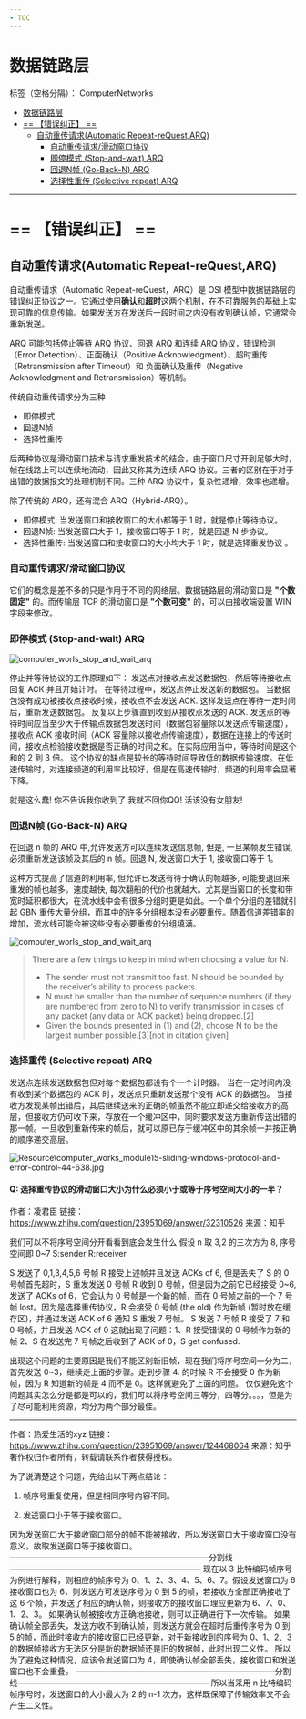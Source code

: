 ```yaml
---
- TOC
---
```


# 数据链路层

标签（空格分隔）： ComputerNetworks

<!-- MDTOC maxdepth:6 firsth1:1 numbering:0 flatten:0 bullets:1 updateOnSave:1 -->

- [数据链路层](#数据链路层)
- [== 【错误纠正】 ==](#【错误纠正】)
   - [自动重传请求(Automatic Repeat-reQuest,ARQ)](#自动重传请求automatic-repeat-requestarq)
      - [自动重传请求/滑动窗口协议](#自动重传请求滑动窗口协议)
      - [即停模式 (Stop-and-wait) ARQ](#即停模式-stop-and-wait-arq)
      - [回退N帧 (Go-Back-N) ARQ](#回退n帧-go-back-n-arq)
      - [选择性重传 (Selective repeat) ARQ](#选择性重传-selective-repeat-arq)

<!-- /MDTOC -->

 --------------------------------------------------------------------------------

# == 【错误纠正】 ==

## 自动重传请求(Automatic Repeat-reQuest,ARQ)

自动重传请求（Automatic Repeat-reQuest，ARQ）是 OSI 模型中数据链路层的错误纠正协议之一。它通过使用**确认**和**超时**这两个机制，在不可靠服务的基础上实现可靠的信息传输。如果发送方在发送后一段时间之内没有收到确认帧，它通常会重新发送。

ARQ 可能包括停止等待 ARQ 协议、回退 ARQ 和连续 ARQ 协议，错误检测（Error Detection）、正面确认（Positive Acknowledgment）、超时重传（Retransmission after Timeout）和 负面确认及重传（Negative Acknowledgment and Retransmission）等机制。

传统自动重传请求分为三种
- 即停模式
- 回退N帧
- 选择性重传

后两种协议是滑动窗口技术与请求重发技术的结合，由于窗口尺寸开到足够大时，帧在线路上可以连续地流动，因此又称其为连续 ARQ 协议。三者的区别在于对于出错的数据报文的处理机制不同。三种 ARQ 协议中，复杂性递增，效率也递增。

除了传统的 ARQ，还有混合 ARQ（Hybrid-ARQ）。

- 即停模式: 当发送窗口和接收窗口的大小都等于 1 时，就是停止等待协议。
- 回退N帧: 当发送窗口大于 1，接收窗口等于 1 时，就是回退 N 步协议。
- 选择性重传: 当发送窗口和接收窗口的大小均大于 1 时，就是选择重发协议 。



### 自动重传请求/滑动窗口协议

它们的概念是差不多的只是作用于不同的网络层。数据链路层的滑动窗口是 **"个数固定"** 的。而传输层 TCP 的滑动窗口是 **"个数可变"** 的，可以由接收端设置 WIN 字段来修改。


### 即停模式 (Stop-and-wait) ARQ
![computer_worls_stop_and_wait_arq](..\Resource\computer_worls_stop_and_wait_arq.jpg)

停止并等待协议的工作原理如下：
发送点对接收点发送数据包，然后等待接收点回复 ACK 并且开始计时。
在等待过程中，发送点停止发送新的数据包。
当数据包没有成功被接收点接收时候，接收点不会发送 ACK. 这样发送点在等待一定时间后，重新发送数据包。
反复以上步骤直到收到从接收点发送的 ACK.
发送点的等待时间应当至少大于传输点数据包发送时间（数据包容量除以发送点传输速度），接收点 ACK 接收时间（ACK 容量除以接收点传输速度），数据在连接上的传送时间，接收点检验接收数据是否正确的时间之和。在实际应用当中，等待时间是这个和的 2 到 3 倍。
这个协议的缺点是较长的等待时间导致低的数据传输速度。在低速传输时，对连接频道的利用率比较好，但是在高速传输时，频道的利用率会显著下降。

就是这么蠢! 你不告诉我你收到了 我就不回你QQ! 活该没有女朋友!



### 回退N帧 (Go-Back-N) ARQ
在回退 n 帧的 ARQ 中,允许发送方可以连续发送信息帧, 但是, 一旦某帧发生错误, 必须重新发送该帧及其后的 n 帧。回退 N, 发送窗口大于 1, 接收窗口等于 1。

这种方式提高了信道的利用率, 但允许已发送有待于确认的帧越多, 可能要退回来重发的帧也越多。速度越快, 每次翻船的代价也就越大。尤其是当窗口的长度和带宽时延积都很大，在流水线中会有很多分组时更是如此。一个单个分组的差错就引起 GBN 重传大量分组，而其中的许多分组根本没有必要重传。随着信道差错率的增加，流水线可能会被这些没有必要重传的分组填满。

![computer_worls_stop_and_wait_arq](..\Resource\computer_works_module15-sliding-windows-protocol-and-error-control-31-638.jpg)

>There are a few things to keep in mind when choosing a value for N:
>- The sender must not transmit too fast. N should be bounded by the receiver’s ability to process packets.
>- N must be smaller than the number of sequence numbers (if they are numbered from zero to N) to verify transmission in cases of any packet (any data or ACK packet) being dropped.[2]
>- Given the bounds presented in (1) and (2), choose N to be the largest number possible.[3][not in citation given]



### 选择重传 (Selective repeat) ARQ
发送点连续发送数据包但对每个数据包都设有个一个计时器。
当在一定时间内没有收到某个数据包的 ACK 时，发送点只重新发送那个没有 ACK 的数据包。
当接收方发现某帧出错后，其后继续送来的正确的帧虽然不能立即递交给接收方的高层，但接收方仍可收下来，存放在一个缓冲区中，同时要求发送方重新传送出错的那一帧。一旦收到重新传来的帧后，就可以原已存于缓冲区中的其余帧一并按正确的顺序递交高层。

![Resource\computer_works_module15-sliding-windows-protocol-and-error-control-44-638.jpg](..\Resource\computer_works_module15-sliding-windows-protocol-and-error-control-44-638.jpg)

#### Q: 选择重传协议的滑动窗口大小为什么必须小于或等于序号空间大小的一半？
作者：凌君臣
链接：https://www.zhihu.com/question/23951069/answer/32310526
来源：知乎


我们可以不将序号空间分开看看到底会发生什么
假设 n 取 3,2 的三次方为 8, 序号空间即 0~7
S:sender R:receiver

S 发送了 0,1,3,4,5,6 号帧
R 接受上述帧并且发送 ACKs of 6, 但是丢失了
S 的 0 号帧首先超时，S 重发发送 0 号帧
R 收到 0 号帧，但是因为之前它已经接受 0~6, 发送了 ACKs of 6，它会认为 0 号帧是一个新的帧，而在 0 号帧之前的一个 7 号帧 lost。因为是选择重传协议，R 会接受 0 号帧 (the old) 作为新帧 (暂时放在缓存区)，并通过发送 ACK of 6 通知 S 重发 7 号帧。
S 发送 7 号帧
R 接受了 7 和 0 号帧，并且发送 ACK of 0
这就出现了问题：1、R 接受错误的 0 号帧作为新的帧 2、S 在发送完 7 号帧之后收到了 ACK of 0，S get confused.

出现这个问题的主要原因是我们不能区别新旧帧，现在我们将序号空间一分为二，首先发送 0~3，继续走上面的步骤。走到步骤 4. 的时候 R 不会接受 0 作为新帧，因为 R 知道新的帧是 4 而不是 0。这样就避免了上面的问题。
仅仅避免这个问题其实怎么分是都是可以的，我们可以将序号空间三等分，四等分。。。，但是为了尽可能利用资源，均分为两个部分最佳。

----------------
作者：热爱生活的xyz
链接：https://www.zhihu.com/question/23951069/answer/124468064
来源：知乎
著作权归作者所有，转载请联系作者获得授权。

为了说清楚这个问题，先给出以下两点结论：


1. 帧序号重复使用，但是相同序号内容不同。

2. 发送窗口小于等于接收窗口。

因为发送窗口大于接收窗口部分的帧不能被接收，所以发送窗口大于接收窗口没有意义，故取发送窗口等于接收窗口。
—————————————————————————分割线————————————————————————
现在以 3 比特编码帧序号为例进行解释，则相应的帧序号为 0、1、2、3、4、5、6、7。假设发送窗口为 6 接收窗口也为 6，则发送方可发送序号为 0 到 5 的帧，若接收方全部正确接收了这 6 个帧，并发送了相应的确认帧，则接收方的接收窗口理应更新为 6、7、0、1、2、3。
如果确认帧被接收方正确地接收，则可以正确进行下一次传输。
如果确认帧全部丢失，发送方收不到确认帧，则发送方就会在超时后重传序号为 0 到 5 的帧，而此时接收方的接收窗口已经更新，对于新接收到的序号为 0、1、2、3 的数据帧接收方无法区分是新的数据帧还是旧的数据帧，此时出现二义性。
所以为了避免这种情况，应该令发送窗口为 4，即使确认帧全部丢失，接收窗口和发送窗口也不会重叠。
—————————————————————————分割线————————————————————————
所以当采用 n 比特编码帧序号时，发送窗口的大小最大为 2 的 n-1 次方，这样既保障了传输效率又不会产生二义性。
